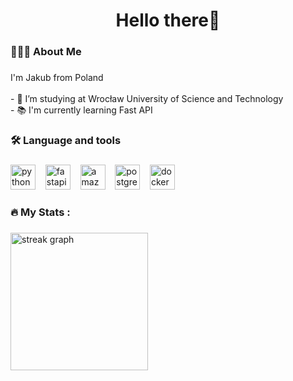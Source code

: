 <h1 align="center">Hello there👋</h1>

###

<h3 align="left">👨🏻‍💻 About Me</h3>

###

<p align="left">I'm Jakub from Poland<br><br>- 🔭 I’m studying at Wrocław University of Science and Technology<br>- 📚 I'm currently learning Fast API</p>

###

<h3 align="left">🛠 Language and tools</h3>

###

<div align="left">
  <img src="https://cdn.jsdelivr.net/gh/devicons/devicon/icons/python/python-original.svg" height="40" alt="python logo"  />
  &nbsp;&nbsp;
  <img src="https://cdn.jsdelivr.net/gh/devicons/devicon/icons/fastapi/fastapi-original.svg" height="40" alt="fastapi logo"  />
  &nbsp;&nbsp;
  <img src="https://cdn.jsdelivr.net/gh/devicons/devicon/icons/amazonwebservices/amazonwebservices-line-wordmark.svg" height="40" alt="amazonwebservices logo"  />
  &nbsp;&nbsp;
  <img src="https://cdn.jsdelivr.net/gh/devicons/devicon/icons/postgresql/postgresql-original.svg" height="40" alt="postgresql logo"  />
  &nbsp;&nbsp;
  <img src="https://cdn.jsdelivr.net/gh/devicons/devicon/icons/docker/docker-plain-wordmark.svg" height="40" alt="docker logo"  />
</div>

###

<h3 align="left">🔥   My Stats :</h3>

###

<div align="left">
  <img src="https://streak-stats.demolab.com?user=gagatek1&locale=en&mode=daily&theme=dark&hide_border=false&border_radius=5&order=3" height="220" alt="streak graph"  />
</div>

###
